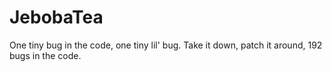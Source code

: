 # JebobaTea

One tiny bug in the code, one tiny lil' bug. Take it down, patch it around, 192 bugs in the code.
